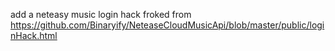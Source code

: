 add a neteasy music login hack froked from https://github.com/Binaryify/NeteaseCloudMusicApi/blob/master/public/loginHack.html
